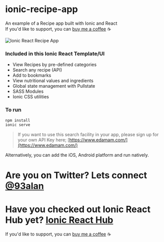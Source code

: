 # ionic-recipe-app
An example of a Recipe app built with Ionic and React
<br />
If you'd like to support, you can <a className="link" href="https://www.buymeacoffee.com/ionicreacthub" target="_blank" rel="noopener">buy me a coffee</a> ☕️

![Ionic React Recipe App](https://repository-images.githubusercontent.com/400638496/5f684998-e1a9-4c34-8c7a-915ca2a56c78)

### Included in this Ionic React Template/UI
* View Recipes by pre-defined categories
* Search any recipe (API)
* Add to bookmarks
* View nutritional values and ingredients
* Global state management with Pullstate
* SASS Modules
* Ionic CSS utilities

### To run

```javascript
npm install
ionic serve
```

> If you want to use this search facility in your app, please sign up for your own API Key here; [https://www.edamam.com/](https://www.edamam.com/)

Alternatively, you can add the iOS, Android platform and run natively.

# Are you on Twitter? Lets connect [@93alan](https://twitter.com/93alan)
# Have you checked out Ionic React Hub yet? [Ionic React Hub](https://ionicreacthub.com)
If you'd like to support, you can <a className="link" href="https://www.buymeacoffee.com/ionicreacthub" target="_blank" rel="noopener">buy me a coffee</a> ☕️
